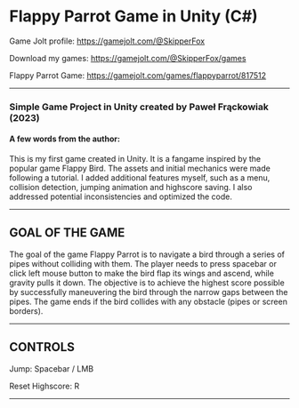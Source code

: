 # Flappy Parrot Game in Unity (C\#)

Game Jolt profile: https://gamejolt.com/@SkipperFox

Download my games: https://gamejolt.com/@SkipperFox/games

Flappy Parrot Game: https://gamejolt.com/games/flappyparrot/817512

---

### Simple Game Project in Unity created by Paweł Frąckowiak (2023)

#### A few words from the author:

This is my first game created in Unity. It is a fangame inspired by the popular game Flappy Bird. The assets and initial mechanics were made following a tutorial. I added additional features myself, such as a menu, collision detection, jumping animation and highscore saving. I also addressed potential inconsistencies and optimized the code.

---

## GOAL OF THE GAME

The goal of the game Flappy Parrot is to navigate a bird through a series of pipes without colliding with them. The player needs to press spacebar or click left mouse button to make the bird flap its wings and ascend, while gravity pulls it down. The objective is to achieve the highest score possible by successfully maneuvering the bird through the narrow gaps between the pipes. The game ends if the bird collides with any obstacle (pipes or screen borders).

---

## CONTROLS

Jump:               Spacebar / LMB

Reset Highscore:    R

---
